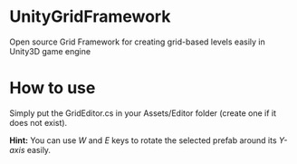 # UnityGridFramework
Open source Grid Framework for creating grid-based levels easily in Unity3D game engine

# How to use
Simply put the GridEditor.cs in your Assets/Editor folder (create one if it does not exist).

**Hint:** You can use *W* and *E* keys to rotate the selected prefab around its *Y-axis* easily.
